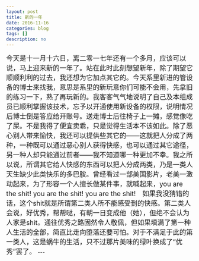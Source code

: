 ```yaml
---
layout: post
title: 新的一年
date: 2016-11-16
categories: blog
tags: []
description: no
---
```

<font size="4">
今天是十一月十六日，离二零一七年还有一个多月，应该可以说，马上迎来新的一年了。站在此时此刻想望新年，除了期望它顺顺利利的过去，我还想为它加点其它的。今天系里新进的管设备的博士来找我，意思是系里的新玩意你们可能不会用，先拿旧的练习一下，熟了再玩新的。我客客气气地说明了自己及本组成员已顺利掌握该技术，忘予以开通使用新设备的权限，说明情况后博士倒是答应给开账号。送走博士后往椅子上一摊，感觉像吃了屎。不是我得了便宜卖乖，只是觉得生活本不该如此。除了恶心别人带来愉快，我还可以提供些其它的——这就把人分成了两种，一种既可以通过恶心别人获得快感，也可以通过其它途径，另一种人却只能通过前者——我不知道哪一种更加不幸。我之所以说，所谓其它给人快感的东西可以把人分成两类，乃是一类人天生缺少此类快乐的多巴胺。曾经看过一部美国影片，老美一激动起来，为了形容一个人擅长做某件事，就喊起来，you are the shit! you are the shit! you are the shit!　如果我没猜错的话，这个shit就是所谓第二类人所不能感受到的快感。第二类人会说，好优秀，帮帮哒，有朝一日变成他（她），但绝不会认为人家是shit。通往优秀之路固然令人敬佩，但如果填满了第一种人生活的全部，简直比走向堕落还要可怕。对于不满足于此的第一类人，这是蜗牛的生活，只不过那片美味的绿叶换成了“优秀”罢了。
</font>
---
